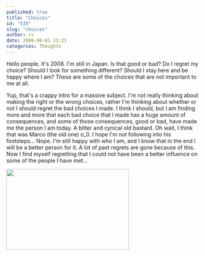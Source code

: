 ```yaml
---
published: true
title: "Choices"
id: "535"
slug: "choices"
author: rv
date: 2008-06-01 13:21
categories: Thoughts
---
```

Hello people. It's 2008. I'm still in Japan. Is that good or bad? Do I regret my choice? Should I look for something different? Should I stay here and be happy where I am? These are some of the choices that are not important to me at all.

Yup, that's a crappy intro for a massive subject. I'm not really thinking about making the right or the wrong choices, rather I'm thinking about whether or not I should regret the bad choices I made. I think I should, but I am finding more and more that each bad choice that I made has a huge amount of consequences, and some of those consequences, good or bad, have made me the person I am today. A bitter and cynical old bastard. Oh wait, I think that was Marco (the old one) o_0. I hope I'm not following into his footsteps... Nope. I'm still happy with who I am, and I know that in the end I will be a better person for it. A lot of past regrets are gone because of this. Now I find myself regretting that I could not have been a better influence on some of the people I have met...

<img class="aligncenter size-full wp-image-536" src="https://s3.amazonaws.com/cfwblog/uploads/2008/06/untitled-2.jpg" alt="" width="320" height="210" />